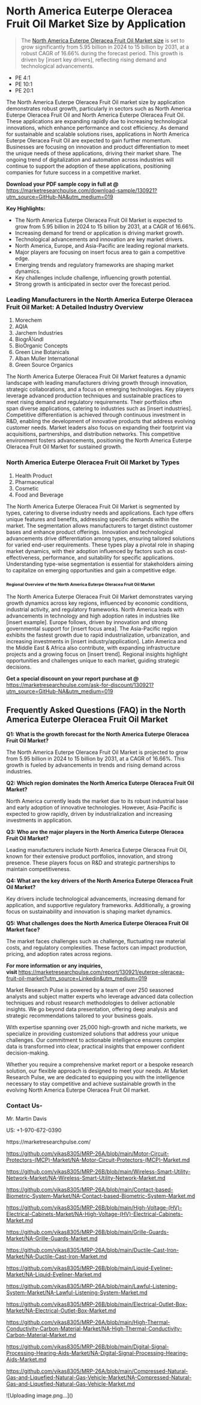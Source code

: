 <h1>North America Euterpe Oleracea Fruit Oil Market&nbsp;Size by Application</h1><blockquote><p>The <a href="https://marketresearchpulse.com/download-sample/130921?utm_source=GitHub-NA&amp;utm_medium=019">North America Euterpe Oleracea Fruit Oil Market size</a> is set to grow significantly from 5.95 billion in 2024 to 15 billion by 2031, at a robust CAGR of 16.66% during the forecast period. This growth is driven by [insert key drivers], reflecting rising demand and technological advancements.</p></blockquote><ul><li>PE 4:1<li> PE 10:1<li> PE 20:1</li></ul><p>The North America Euterpe Oleracea Fruit Oil market size by application demonstrates robust growth, particularly in sectors such as North America Euterpe Oleracea Fruit Oil and North America Euterpe Oleracea Fruit Oil. These applications are expanding rapidly due to increasing technological innovations, which enhance performance and cost efficiency. As demand for sustainable and scalable solutions rises, applications in North America Euterpe Oleracea Fruit Oil are expected to gain further momentum. Businesses are focusing on innovation and product differentiation to meet the unique needs of these applications, driving their market share. The ongoing trend of digitalization and automation across industries will continue to support the adoption of these applications, positioning companies for future success in a competitive market.</p><p><strong>Download your PDF sample copy in full at @ </strong><a href="https://marketresearchpulse.com/download-sample/130921?utm_source=GitHub-NA&amp;utm_medium=019">https://marketresearchpulse.com/download-sample/130921?utm_source=GitHub-NA&amp;utm_medium=019</a></p><p><strong>Key Highlights: </strong></p><ul><li>The North America Euterpe Oleracea Fruit Oil Market is expected to grow from 5.95 billion in 2024 to 15 billion by 2031, at a CAGR of 16.66%.</li><li>Increasing demand for trend or application is driving market growth.</li><li>Technological advancements and innovation are key market drivers.</li><li>North America, Europe, and Asia-Pacific are leading regional markets.</li><li>Major players are focusing on insert focus area to gain a competitive edge.</li><li>Emerging trends and regulatory frameworks are shaping market dynamics.</li><li>Key challenges include challenge, influencing growth potential.</li><li>Strong growth is anticipated in sector over the forecast period.</li></ul><h3>Leading Manufacturers in the North America Euterpe Oleracea Fruit Oil Market: A Detailed Industry Overview</h3><ol><li>Morechem</li><li>AQIA</li><li>Jarchem Industries</li><li>BiogrÃ¼ndl</li><li>BioOrganic Concepts</li><li>Green Line Botanicals</li><li>Alban Muller International</li><li>Green Source Organics</li></ol><div class="flex max-w-full flex-col flex-grow"><div class="min-h-8 text-message flex w-full flex-col items-end gap-2 whitespace-normal break-words [.text-message+&amp;]:mt-5" dir="auto" data-message-author-role="assistant" data-message-id="fd8432e4-4910-450d-b182-61b7bfb0a01f" data-message-model-slug="gpt-4o"><div class="flex w-full flex-col gap-1 empty:hidden first:pt-[3px]"><div class="markdown prose w-full break-words dark:prose-invert light"><p>The North America Euterpe Oleracea Fruit Oil Market features a dynamic landscape with leading manufacturers driving growth through innovation, strategic collaborations, and a focus on emerging technologies. Key players leverage advanced production techniques and sustainable practices to meet rising demand and regulatory requirements. Their portfolios often span diverse applications, catering to industries such as [insert industries]. Competitive differentiation is achieved through continuous investment in R&amp;D, enabling the development of innovative products that address evolving customer needs. Market leaders also focus on expanding their footprint via acquisitions, partnerships, and distribution networks. This competitive environment fosters advancements, positioning the North America Euterpe Oleracea Fruit Oil Market for sustained growth.</p></div></div></div></div><h3>North America Euterpe Oleracea Fruit Oil Market by Types</h3><ol><li>Health Product<li> Pharmaceutical<li> Cosmetic<li> Food and Beverage</li></ol><div class="flex max-w-full flex-col flex-grow"><div class="min-h-8 text-message flex w-full flex-col items-end gap-2 whitespace-normal break-words [.text-message+&amp;]:mt-5" dir="auto" data-message-author-role="assistant" data-message-id="084470be-0bb7-4664-bddf-5156b4f41249" data-message-model-slug="gpt-4o-mini"><div class="flex w-full flex-col gap-1 empty:hidden first:pt-[3px]"><div class="markdown prose w-full break-words dark:prose-invert light"><p>The North America Euterpe Oleracea Fruit Oil Market is segmented by types, catering to diverse industry needs and applications. Each type offers unique features and benefits, addressing specific demands within the market. The segmentation allows manufacturers to target distinct customer bases and enhance product offerings. Innovation and technological advancements drive differentiation among types, ensuring tailored solutions for varied end-user requirements. These types play a pivotal role in shaping market dynamics, with their adoption influenced by factors such as cost-effectiveness, performance, and suitability for specific applications. Understanding type-wise segmentation is essential for stakeholders aiming to capitalize on emerging opportunities and gain a competitive edge.</p></div></div></div></div><h3><span style="font-size: 11px;">Regional Overview of the North America Euterpe Oleracea Fruit Oil Market</span></h3><div class="flex max-w-full flex-col flex-grow"><div class="min-h-8 text-message flex w-full flex-col items-end gap-2 whitespace-normal break-words [.text-message+&amp;]:mt-5" dir="auto" data-message-author-role="assistant" data-message-id="e9038762-ce64-4e30-91c9-9bd413514231" data-message-model-slug="gpt-4o-mini"><div class="flex w-full flex-col gap-1 empty:hidden first:pt-[3px]"><div class="markdown prose w-full break-words dark:prose-invert light"><p>The North America Euterpe Oleracea Fruit Oil Market demonstrates varying growth dynamics across key regions, influenced by economic conditions, industrial activity, and regulatory frameworks. North America leads with advancements in technology and high adoption rates in industries like [insert example]. Europe follows, driven by innovation and strong governmental support for [insert focus area]. The Asia-Pacific region exhibits the fastest growth due to rapid industrialization, urbanization, and increasing investments in [insert industry/application]. Latin America and the Middle East &amp; Africa also contribute, with expanding infrastructure projects and a growing focus on [insert trend]. Regional insights highlight opportunities and challenges unique to each market, guiding strategic decisions.</p></div></div></div></div><p><strong>Get a special discount on your report purchase at @ </strong><a href="https://marketresearchpulse.com/ask-for-discount/130921?utm_source=GitHub-NA&amp;utm_medium=019">https://marketresearchpulse.com/ask-for-discount/130921?utm_source=GitHub-NA&amp;utm_medium=019</a></p><h2>Frequently Asked Questions (FAQ) in the North America Euterpe Oleracea Fruit Oil Market</h2><p><strong>Q1: What is the growth forecast for the North America Euterpe Oleracea Fruit Oil Market?</strong></p><p>The North America Euterpe Oleracea Fruit Oil Market is projected to grow from 5.95 billion in 2024 to 15 billion by 2031, at a CAGR of 16.66%. This growth is fueled by advancements in trends and rising demand across industries.</p><p><strong>Q2: Which region dominates the North America Euterpe Oleracea Fruit Oil Market?</strong></p><p>North America currently leads the market due to its robust industrial base and early adoption of innovative technologies. However, Asia-Pacific is expected to grow rapidly, driven by industrialization and increasing investments in application.</p><p><strong>Q3: Who are the major players in the North America Euterpe Oleracea Fruit Oil Market?</strong></p><p>Leading manufacturers include North America Euterpe Oleracea Fruit Oil, known for their extensive product portfolios, innovation, and strong presence. These players focus on R&amp;D and strategic partnerships to maintain competitiveness.</p><p><strong>Q4: What are the key drivers of the North America Euterpe Oleracea Fruit Oil Market?</strong></p><p>Key drivers include technological advancements, increasing demand for application, and supportive regulatory frameworks. Additionally, a growing focus on sustainability and innovation is shaping market dynamics.</p><p><strong>Q5: What challenges does the North America Euterpe Oleracea Fruit Oil Market face?</strong></p><p>The market faces challenges such as challenge, fluctuating raw material costs, and regulatory complexities. These factors can impact production, pricing, and adoption rates across regions.</p><p><strong>For more information or any inquiries, visit&nbsp;</strong><a href="https://marketresearchpulse.com/report/130921/euterpe-oleracea-fruit-oil-market?utm_source=Linkedin&utm_medium=019">https://marketresearchpulse.com/report/130921/euterpe-oleracea-fruit-oil-market?utm_source=Linkedin&utm_medium=019</a></p><p>Market Research Pulse is powered by a team of over 250 seasoned analysts and subject matter experts who leverage advanced data collection techniques and robust research methodologies to deliver actionable insights. We go beyond data presentation, offering deep analysis and strategic recommendations tailored to your business goals.</p><p>With expertise spanning over 25,000 high-growth and niche markets, we specialize in providing customized solutions that address your unique challenges. Our commitment to actionable intelligence ensures complex data is transformed into clear, practical insights that empower confident decision-making.</p><p>Whether you require a comprehensive market report or a bespoke research solution, our flexible approach is designed to meet your needs. At Market Research Pulse, we are dedicated to equipping you with the intelligence necessary to stay competitive and achieve sustainable growth in the evolving North America Euterpe Oleracea Fruit Oil market.</p><h3><strong>Contact Us-</strong></h3><p>Mr. Martin Davis</p><p>US: +1-970-672-0390</p><p>https://marketresearchpulse.com/</p><p><a href="https://github.com/vikas8305/MRP-26A/blob/main/Motor-Circuit-Protectors-(MCP)-Market/NA-Motor-Circuit-Protectors-(MCP)-Market.md">https://github.com/vikas8305/MRP-26A/blob/main/Motor-Circuit-Protectors-(MCP)-Market/NA-Motor-Circuit-Protectors-(MCP)-Market.md</a></p><p><a href="https://github.com/vikas8305/MRP-26B/blob/main/Wireless-Smart-Utility-Network-Market/NA-Wireless-Smart-Utility-Network-Market.md">https://github.com/vikas8305/MRP-26B/blob/main/Wireless-Smart-Utility-Network-Market/NA-Wireless-Smart-Utility-Network-Market.md</a></p><p><a href="https://github.com/vikas8305/MRP-26A/blob/main/Contact-based-Biometric-System-Market/NA-Contact-based-Biometric-System-Market.md">https://github.com/vikas8305/MRP-26A/blob/main/Contact-based-Biometric-System-Market/NA-Contact-based-Biometric-System-Market.md</a></p><p><a href="https://github.com/vikas8305/MRP-26B/blob/main/High-Voltage-(HV)-Electrical-Cabinets-Market/NA-High-Voltage-(HV)-Electrical-Cabinets-Market.md">https://github.com/vikas8305/MRP-26B/blob/main/High-Voltage-(HV)-Electrical-Cabinets-Market/NA-High-Voltage-(HV)-Electrical-Cabinets-Market.md</a></p><p><a href="https://github.com/vikas8305/MRP-26B/blob/main/Grille-Guards-Market/NA-Grille-Guards-Market.md">https://github.com/vikas8305/MRP-26B/blob/main/Grille-Guards-Market/NA-Grille-Guards-Market.md</a></p><p><a href="https://github.com/vikas8305/MRP-26A/blob/main/Ductile-Cast-Iron-Market/NA-Ductile-Cast-Iron-Market.md">https://github.com/vikas8305/MRP-26A/blob/main/Ductile-Cast-Iron-Market/NA-Ductile-Cast-Iron-Market.md</a></p><p><a href="https://github.com/vikas8305/MRP-26B/blob/main/Liquid-Eyeliner-Market/NA-Liquid-Eyeliner-Market.md">https://github.com/vikas8305/MRP-26B/blob/main/Liquid-Eyeliner-Market/NA-Liquid-Eyeliner-Market.md</a></p><p><a href="https://github.com/vikas8305/MRP-26A/blob/main/Lawful-Listening-System-Market/NA-Lawful-Listening-System-Market.md">https://github.com/vikas8305/MRP-26A/blob/main/Lawful-Listening-System-Market/NA-Lawful-Listening-System-Market.md</a></p><p><a href="https://github.com/vikas8305/MRP-26B/blob/main/Electrical-Outlet-Box-Market/NA-Electrical-Outlet-Box-Market.md">https://github.com/vikas8305/MRP-26B/blob/main/Electrical-Outlet-Box-Market/NA-Electrical-Outlet-Box-Market.md</a></p><p><a href="https://github.com/vikas8305/MRP-26A/blob/main/High-Thermal-Conductivity-Carbon-Material-Market/NA-High-Thermal-Conductivity-Carbon-Material-Market.md">https://github.com/vikas8305/MRP-26A/blob/main/High-Thermal-Conductivity-Carbon-Material-Market/NA-High-Thermal-Conductivity-Carbon-Material-Market.md</a></p><p><a href="https://github.com/vikas8305/MRP-26B/blob/main/Digital-Signal-Processing-Hearing-Aids-Market/NA-Digital-Signal-Processing-Hearing-Aids-Market.md">https://github.com/vikas8305/MRP-26B/blob/main/Digital-Signal-Processing-Hearing-Aids-Market/NA-Digital-Signal-Processing-Hearing-Aids-Market.md</a></p><p><a href="https://github.com/vikas8305/MRP-26A/blob/main/Compressed-Natural-Gas-and-Liquefied-Natural-Gas-Vehicle-Market/NA-Compressed-Natural-Gas-and-Liquefied-Natural-Gas-Vehicle-Market.md">https://github.com/vikas8305/MRP-26A/blob/main/Compressed-Natural-Gas-and-Liquefied-Natural-Gas-Vehicle-Market/NA-Compressed-Natural-Gas-and-Liquefied-Natural-Gas-Vehicle-Market.md</a></p>
![Uploading image.png…]()
